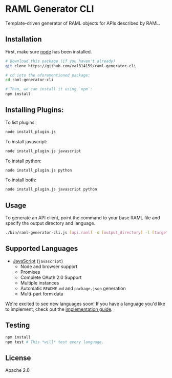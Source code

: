 # RAML Generator CLI

Template-driven generator of RAML objects for APIs described by RAML.

## Installation

First, make sure [node](http://nodejs.org) has been installed.

```sh
# Download this package (if you haven't already)
git clone https://github.com/val314159/raml-generator-cli

# cd into the aforementioned package:
cd raml-generator-cli

# Then, we can install it using `npm`:
npm install
```

## Installing Plugins:

To list plugins:

```sh
node install_plugin.js
```

To install javascript:

```sh
node install_plugin.js javascript
```

To install python:

```sh
node install_plugin.js python
```

To install both:

```sh
node install_plugin.js javascript python
```

## Usage

To generate an API client, point the command to your base RAML file and specify the output directory and language.

```sh
./bin/raml-generator-cli.js [api.raml] -o [output_directory] -l [target_language]
```

## Supported Languages

* [JavaScript](languages/javascript) (`javascript`)
  * Node and browser support
  * Promises
  * Complete OAuth 2.0 Support
  * Multiple instances
  * Automatic `README.md` and `package.json` generation
  * Multi-part form data

We're excited to see new languages soon! If you have a language you'd like to implement, check out the [implementation guide](IMPLEMENTATION.md).

## Testing

```sh
npm install
npm test # This *will* test every language.
```

## License

Apache 2.0

[npm-image]: https://img.shields.io/npm/v/raml-client-generator.svg?style=flat
[npm-url]: https://npmjs.org/package/raml-client-generator
[downloads-image]: https://img.shields.io/npm/dm/raml-client-generator.svg?style=flat
[downloads-url]: https://npmjs.org/package/raml-client-generator
[travis-image]: https://img.shields.io/travis/mulesoft/raml-client-generator.svg?style=flat
[travis-url]: https://travis-ci.org/mulesoft/raml-client-generator

